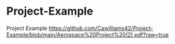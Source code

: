 # Project-Example
Project Example
https://github.com/Cawilliams42/Project-Example/blob/main/Aerospace%20Project%20(2).pdf?raw=true
